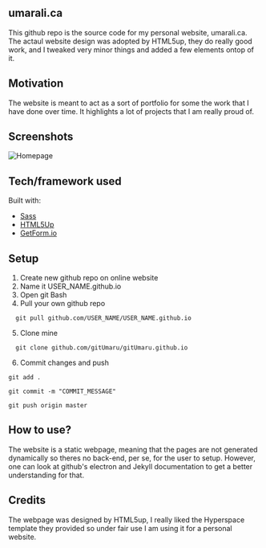 ## umarali.ca
This github repo is the source code for my personal website, umarali.ca. The actaul website design was adopted by HTML5up, they do really good work, and I tweaked very minor things and added a few elements ontop of it.

## Motivation
The website is meant to act as a sort of portfolio for some the work that I have done over time. It highlights a lot of projects that I am really proud of.
 
## Screenshots
![Homepage](https://imgur.com/a/9HmmcU5)

## Tech/framework used
Built with:
- [Sass](https://sass-lang.com/)
- [HTML5Up](https://html5up.net/)
- [GetForm.io](http://getforms.io/)


## Setup
1. Create new github repo on online website
2. Name it USER_NAME.github.io
3. Open git Bash
4. Pull your own github repo
  ```
    git pull github.com/USER_NAME/USER_NAME.github.io
  ```
5. Clone mine
  ```
    git clone github.com/gitUmaru/gitUmaru.github.io
  ```
6. Commit changes and push
  ```
  git add .
  ```
  ```
  git commit -m "COMMIT_MESSAGE"
  ```
  ```
  git push origin master
  ```

## How to use?
The website is a static webpage, meaning that the pages are not generated dynamically so theres no back-end, per se, for the user to setup. However, one can look at github's electron and Jekyll documentation to get a better understanding for that.

## Credits
The webpage was designed by HTML5up, I really liked the Hyperspace template they provided so under fair use I am using it for a personal website. 
